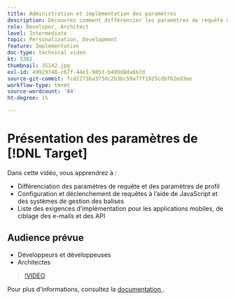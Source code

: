```yaml
---
title: Administration et implémentation des paramètres
description: Découvrez comment différencier les paramètres de requête des paramètres de profil, configurer et déclencher des requêtes à l’aide de JavaScript et des systèmes de gestion des balises. Découvrez les exigences d’implémentation pour les applications mobiles, de ciblage des e-mails et des API.
role: Developer, Architect
level: Intermediate
topic: Personalization, Development
feature: Implementation
doc-type: technical video
kt: 5382
thumbnail: 35142.jpg
exl-id: 49929748-c67f-44e1-9853-b499d8da6b7d
source-git-commit: fcd2273ba373dc2b3bc59a77f1925cdb7b2ed3ee
workflow-type: tm+mt
source-wordcount: '84'
ht-degree: 1%

---
```


# Présentation des paramètres de [!DNL Target]

Dans cette vidéo, vous apprendrez à :

* Différenciation des paramètres de requête et des paramètres de profil
* Configuration et déclenchement de requêtes à l’aide de JavaScript et des systèmes de gestion des balises
* Liste des exigences d’implémentation pour les applications mobiles, de ciblage des e-mails et des API

## Audience prévue

* Développeurs et développeuses
* Architectes

>[!VIDEO](https://video.tv.adobe.com/v/35142/?quality=12)

Pour plus d’informations, consultez la [ documentation ](https://experienceleague.adobe.com/docs/target/using/implement-target/implementing-target.html?lang=fr).
